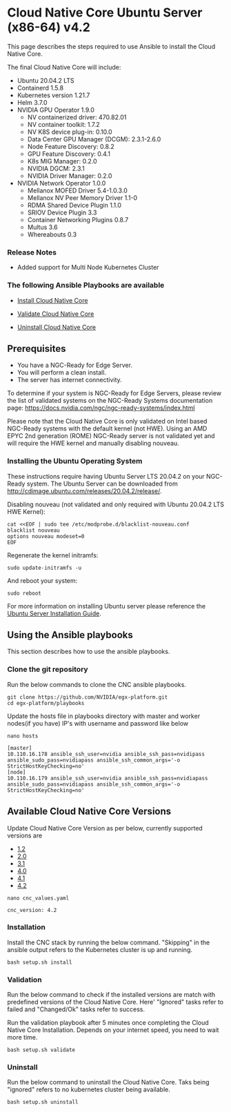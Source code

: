 <h1> Cloud Native Core Ubuntu Server (x86-64) v4.2 </h1>

This page describes the steps required to use Ansible to install the Cloud Native Core.

The final Cloud Native Core will include:

- Ubuntu 20.04.2 LTS
- Containerd 1.5.8
- Kubernetes version 1.21.7
- Helm 3.7.0
- NVIDIA GPU Operator 1.9.0
  - NV containerized driver: 470.82.01
  - NV container toolkit: 1.7.2
  - NV K8S device plug-in: 0.10.0
  - Data Center GPU Manager (DCGM): 2.3.1-2.6.0
  - Node Feature Discovery: 0.8.2
  - GPU Feature Discovery: 0.4.1
  - K8s MIG Manager: 0.2.0
  - NVIDIA DGCM: 2.3.1
  - NVIDIA Driver Manager: 0.2.0
- NVIDIA Network Operator 1.0.0
  - Mellanox MOFED Driver 5.4-1.0.3.0
  - Mellanox NV Peer Memory Driver 1.1-0
  - RDMA Shared Device Plugin 1.1.0
  - SRIOV Device Plugin 3.3
  - Container Networking Plugins 0.8.7
  - Multus 3.6
  - Whereabouts 0.3

### Release Notes

- Added support for Multi Node Kubernetes Cluster

### The following Ansible Playbooks are available

- [Install Cloud Native Core](https://github.com/NVIDIA/egx-platform/blob/master/playbooks/cnc-installation.yaml)

- [Validate Cloud Native Core ](https://github.com/NVIDIA/egx-platform/blob/master/playbooks/cnc-validation.yaml)

- [Uninstall Cloud Native Core](https://github.com/NVIDIA/egx-platform/blob/master/playbooks/cnc-uninstall.yaml)

## Prerequisites

- You have a NGC-Ready for Edge Server.
- You will perform a clean install.
- The server has internet connectivity.

To determine if your system is NGC-Ready for Edge Servers, please review the list of validated systems on the NGC-Ready Systems documentation page: https://docs.nvidia.com/ngc/ngc-ready-systems/index.html

Please note that the Cloud Native Core is only validated on Intel based NGC-Ready systems with the default kernel (not HWE). Using an AMD EPYC 2nd generation (ROME) NGC-Ready server is not validated yet and will require the HWE kernel and manually disabling nouveau.

### Installing the Ubuntu Operating System
These instructions require having Ubuntu Server LTS 20.04.2 on your NGC-Ready system. The Ubuntu Server can be downloaded from http://cdimage.ubuntu.com/releases/20.04.2/release/.

Disabling nouveau (not validated and only required with Ubuntu 20.04.2 LTS HWE Kernel): 

```
cat <<EOF | sudo tee /etc/modprobe.d/blacklist-nouveau.conf
blacklist nouveau
options nouveau modeset=0
EOF
```

Regenerate the kernel initramfs:

```
sudo update-initramfs -u
```

And reboot your system:

```
sudo reboot
```

For more information on installing Ubuntu server please reference the [Ubuntu Server Installation Guide](https://ubuntu.com/tutorials/tutorial-install-ubuntu-server#1-overview).
 
## Using the Ansible playbooks 
This section describes how to use the ansible playbooks.

### Clone the git repository

Run the below commands to clone the CNC ansible playbooks.

```
git clone https://github.com/NVIDIA/egx-platform.git
cd egx-platform/playbooks
```

Update the hosts file in playbooks directory with master and worker nodes(if you have) IP's with username and password like below

```
nano hosts

[master]
10.110.16.178 ansible_ssh_user=nvidia ansible_ssh_pass=nvidipass ansible_sudo_pass=nvidiapass ansible_ssh_common_args='-o StrictHostKeyChecking=no'
[node]
10.110.16.179 ansible_ssh_user=nvidia ansible_ssh_pass=nvidiapass ansible_sudo_pass=nvidiapass ansible_ssh_common_args='-o StrictHostKeyChecking=no'
```


## Available Cloud Native Core Versions

Update Cloud Native Core Version as per below, currently supported versions are

- [1.2](https://github.com/NVIDIA/egx-platform/blob/master/playbooks/Ubuntu_Server_v1.2.md)
- [2.0](https://github.com/NVIDIA/egx-platform/blob/master/playbooks/Ubuntu_Server_v2.0.md)
- [3.1](https://github.com/NVIDIA/egx-platform/blob/master/playbooks/Ubuntu_Server_v3.1.md)
- [4.0](https://github.com/NVIDIA/egx-platform/blob/master/playbooks/Ubuntu_Server_v4.0.md)
- [4.1](https://github.com/NVIDIA/egx-platform/blob/master/playbooks/Ubuntu_Server_v4.1.md)
- [4.2](https://github.com/NVIDIA/egx-platform/blob/master/playbooks/Ubuntu_Server_v4.2.md)

```
nano cnc_values.yaml

cnc_version: 4.2

```

### Installation

Install the CNC stack by running the below command. "Skipping" in the ansible output refers to the Kubernetes cluster is up and running.

```
bash setup.sh install
```

### Validation

Run the below command to check if the installed versions are match with predefined versions of the Cloud Native Core. Here' "Ignored" tasks refer to failed and "Changed/Ok" tasks refer to success.

Run the validation playbook after 5 minutes once completing the Cloud Native Core Installation. Depends on your internet speed, you need to wait more time.

```
bash setup.sh validate
```

### Uninstall

Run the below command to uninstall the Cloud Native Core. Taks being "ignored" refers to no kubernetes cluster being available.

```
bash setup.sh uninstall
```

